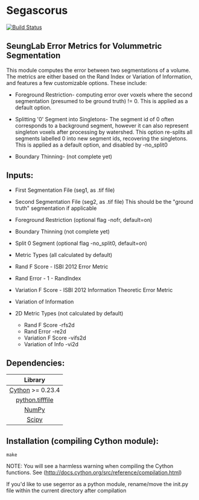Segascorus
========

[![Build Status](https://travis-ci.org/seung-lab/segascorus.svg?branch=master)](https://travis-ci.org/seung-lab/segascorus)

SeungLab Error Metrics for Volummetric Segmentation
---------------------------------------------------

 This module computes the error between two segmentations of a volume.
The metrics are either based on the Rand Index or Variation of Information, and
features a few customizable options. These include:

- Foreground Restriction- computing error over voxels where the
  second segmentation (presumed to be ground truth) != 0.
  This is applied as a default option.

- Splitting '0' Segment into Singletons- The segment id of 0 often
  corresponds to a background segment, however it can also represent
  singleton voxels after processing by watershed. This option re-splits
  all segments labelled 0 into new segment ids, recovering the singletons.
  This is applied as a default option, and disabled by -no_split0

- Boundary Thinning- (not complete yet)

Inputs:
-------
- First Segmentation File (seg1, as .tif file)
- Second Segmentation File (seg2, as .tif file)
 This should be the "ground truth" segmentation if applicable
- Foreground Restriction (optional flag -nofr, default=on)
- Boundary Thinning (not complete yet)
- Split 0 Segment (optional flag -no_split0, default=on)

- Metric Types
  (all calculated by default)
 - Rand F Score - ISBI 2012 Error Metric
 - Rand Error - 1 - RandIndex
 - Variation F Score - ISBI 2012 Information Theoretic Error Metric
 - Variation of Information
- 2D Metric Types
  (not calculated by default)
	- Rand F Score         -rfs2d
	- Rand Error           -re2d
	- Variation F Score    -vifs2d
	- Variation of Info    -vi2d


Dependencies:
-------------
|Library|
|:-----:|
|[Cython](http://cython.org/) >= 0.23.4 |
|[python.tifffile](https://pypi.python.org/pypi/tifffile)|
|[NumPy](http://www.numpy.org/)|
|[Scipy](http://www.scipy.org/)|

Installation (compiling Cython module):
-------------
    make
    
NOTE: You will see a harmless warning when compiling the Cython functions. See (http://docs.cython.org/src/reference/compilation.html)

If you'd like to use segerror as a python module, rename/move the init.py file within the current directory after compilation

